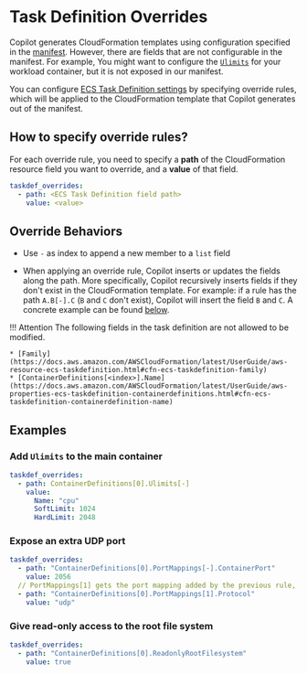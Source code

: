 # Task Definition Overrides
Copilot generates CloudFormation templates using configuration specified in the [manifest](../manifest/overview.en.md). However, there are fields that are not configurable in the manifest. For example, You might want to configure the [`Ulimits`](https://docs.aws.amazon.com/AWSCloudFormation/latest/UserGuide/aws-properties-ecs-taskdefinition-containerdefinitions.html#cfn-ecs-taskdefinition-containerdefinition-ulimits) for your workload container, but it is not exposed in our manifest.

You can configure [ECS Task Definition settings](https://docs.aws.amazon.com/AWSCloudFormation/latest/UserGuide/aws-resource-ecs-taskdefinition.html) by specifying override rules, which will be applied to the CloudFormation template that Copilot generates out of the manifest.

## How to specify override rules?
For each override rule, you need to specify a **path** of the CloudFormation resource field you want to override, and a **value** of that field.

``` yaml
taskdef_overrides:
  - path: <ECS Task Definition field path>
    value: <value>
```

## Override Behaviors

- Use `-` as index to append a new member to a `list` field

- When applying an override rule, Copilot inserts or updates the fields along the path. More specifically, Copilot recursively inserts fields if they don't exist in the CloudFormation template. For example: if a rule has the path `A.B[-].C` (`B` and `C` don't exist), Copilot will insert the field `B` and `C`. A concrete example can be found [below](#add-ulimits-to-the-main-container).

!!! Attention
    The following fields in the task definition are not allowed to be modified.

    * [Family](https://docs.aws.amazon.com/AWSCloudFormation/latest/UserGuide/aws-resource-ecs-taskdefinition.html#cfn-ecs-taskdefinition-family)
    * [ContainerDefinitions[<index>].Name](https://docs.aws.amazon.com/AWSCloudFormation/latest/UserGuide/aws-properties-ecs-taskdefinition-containerdefinitions.html#cfn-ecs-taskdefinition-containerdefinition-name)

## Examples

### Add `Ulimits` to the main container

``` yaml
taskdef_overrides:
  - path: ContainerDefinitions[0].Ulimits[-]
    value:
      Name: "cpu"
      SoftLimit: 1024
      HardLimit: 2048
```

### Expose an extra UDP port

``` yaml
taskdef_overrides:
  - path: "ContainerDefinitions[0].PortMappings[-].ContainerPort"
    value: 2056
  // PortMappings[1] gets the port mapping added by the previous rule, since by default Copilot creates a port mapping.
  - path: "ContainerDefinitions[0].PortMappings[1].Protocol"
    value: "udp"
```

### Give read-only access to the root file system

``` yaml
taskdef_overrides:
  - path: "ContainerDefinitions[0].ReadonlyRootFilesystem"
    value: true
```
